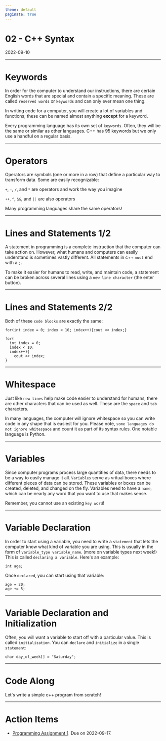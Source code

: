 ```yaml
---
theme: default
paginate: true
---
```


# 02 - C++ Syntax
2022-09-10

---

# Keywords

In order for the computer to understand our instructions, there are certain English words that are special and contain a specific meaning. These are called `reserved words` or `keywords` and can only ever mean one thing.

In writing code for a computer, you will create a lot of variables and functions; these can be named almost anything **except** for a keyword.

Every programming language has its own set of `keywords`. Often, they will be the same or similar as other languages. C++ has 95 keywords but we only use a handful on a regular basis.

---

# Operators

Operators are symbols (one or more in a row) that define a particular way to transform data. Some are easily recognizable:

`+`, `-`, `/`, and `*` are operators and work the way you imagine

`++`, `^`, `&&`, and `||` are also operators

Many programming languages share the same operators!

---

# Lines and Statements 1/2

A statement in programming is a complete instruction that the computer can take action on. However, what humans and computers can easily understand is sometimes vastly different. All statements in c++ `must` end with a `;`.

To make it easier for humans to read, write, and maintain code, a statement can be broken across several lines using a `new line character` (the enter button).

---

# Lines and Statements 2/2

Both of these `code blocks` are exactly the same:

```
for(int index = 0; index < 10; index++){cout << index;}
```

```
for(
  int index = 0;
  index < 10;
  index++){
    cout << index;
}
```

---

# Whitespace

Just like `new lines` help make code easier to understand for humans, there are other characters that can be used as well. These are the `space` and `tab` characters.

In many languages, the computer will ignore whitespace so you can write code in any shape that is easiest for you. Please note, `some languages do not ignore whitespace` and count it as part of its syntax rules. One notable language is Python.

---

# Variables

Since computer programs process large quantities of data, there needs to be a way to easily manage it all. `Variables` serve as vritual boxes where different pieces of data can be stored. These variables or boxes can be created, deleted, and changed on the fly. Variables need to have a `name`, which can be nearly any word that you want to use that makes sense.

Remember, you cannot use an existing `key word`!

---

# Variable Declaration

In order to start using a variable, you need to write a `statement` that lets the computer know what kind of variable you are using. This is usually in the form of `variable_type variable_name`. (more on variable types next week!) This is called `declaring a variable`. Here's an example:

```
int age;
```

Once `declared`, you can start using that variable:

```
age = 20;
age += 5;
```

---

# Variable Declaration and Initialization

Often, you will want a variable to start off with a particular value. This is called `initialization`. You can `declare` and `initialize` in a single `statement`:

```
char day_of_week[] = "Saturday";
```

---

# Code Along

Let's write a simple c++ program from scratch!

---

# Action Items

- [Programming Assignment 1](https://replit.com/@jonchin/2022-fall-cs-151-sa-programming-assignment-01). Due on 2022-09-17.
